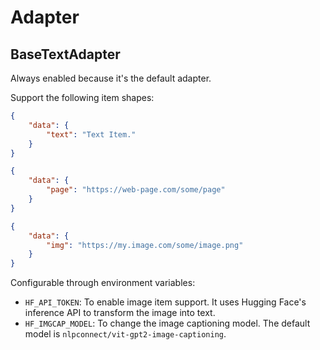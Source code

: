 # Adapter

## BaseTextAdapter

Always enabled because it's the default adapter.

Support the following item shapes:

```json
{
    "data": {
        "text": "Text Item."
    }
}
```

```json
{
    "data": {
        "page": "https://web-page.com/some/page"
    }
}
```

```json
{
    "data": {
        "img": "https://my.image.com/some/image.png"
    }
}
```

Configurable through environment variables:

- `HF_API_TOKEN`: To enable image item support. It uses Hugging Face's inference API to transform the image into text.
- `HF_IMGCAP_MODEL`: To change the image captioning model. The default model is `nlpconnect/vit-gpt2-image-captioning`.
